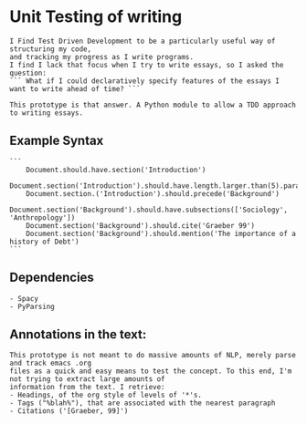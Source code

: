 #  Unit Testing of writing
    I Find Test Driven Development to be a particularly useful way of structuring my code,
    and tracking my progress as I write programs.  
    I find I lack that focus when I try to write essays, so I asked the question:  
    ``` What if I could declaratively specify features of the essays I want to write ahead of time? ```  
      
    This prototype is that answer. A Python module to allow a TDD approach to writing essays.  
    
## Example Syntax
    ```
        Document.should.have.section('Introduction')
        Document.section('Introduction').should.have.length.larger.than(5).paragraphs
        Document.section.('Introduction').should.precede('Background')
        Document.section('Background').should.have.subsections(['Sociology', 'Anthropology'])
        Document.section('Background').should.cite('Graeber 99')    
        Document.section('Background').should.mention('The importance of a history of Debt') 
    ```

## Dependencies
    - Spacy
    - PyParsing

## Annotations in the text:
    This prototype is not meant to do massive amounts of NLP, merely parse and track emacs .org  
    files as a quick and easy means to test the concept. To this end, I'm not trying to extract large amounts of  
    information from the text. I retrieve:
    - Headings, of the org style of levels of '*'s.
    - Tags ("%blah%"), that are associated with the nearest paragraph
    - Citations ('[Graeber, 99]')
    
    
